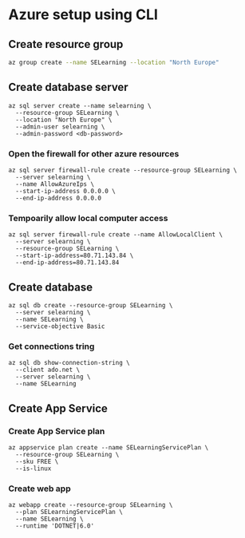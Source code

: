 # Azure setup using CLI
## Create resource group
```bash
az group create --name SELearning --location "North Europe"
```

## Create database server
```
az sql server create --name selearning \
  --resource-group SELearning \
  --location "North Europe" \
  --admin-user selearning \
  --admin-password <db-password>
```

### Open the firewall for other azure resources
```
az sql server firewall-rule create --resource-group SELearning \
  --server selearning \
  --name AllowAzureIps \
  --start-ip-address 0.0.0.0 \
  --end-ip-address 0.0.0.0
```

### Tempoarily allow local computer access
```
az sql server firewall-rule create --name AllowLocalClient \
  --server selearning \
  --resource-group SELearning \
  --start-ip-address=80.71.143.84 \
  --end-ip-address=80.71.143.84
```

## Create database
```
az sql db create --resource-group SELearning \
  --server selearning \
  --name SELearning \
  --service-objective Basic
```

### Get connections tring
```
az sql db show-connection-string \
  --client ado.net \
  --server selearning \
  --name SELearning
```

## Create App Service
### Create App Service plan
```
az appservice plan create --name SELearningServicePlan \
  --resource-group SELearning \
  --sku FREE \
  --is-linux
```

### Create web app
```
az webapp create --resource-group SELearning \
  --plan SELearningServicePlan \
  --name SELearning \
  --runtime 'DOTNET|6.0'
```
